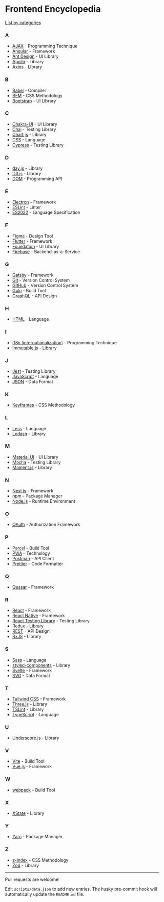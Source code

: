 # Frontend Encyclopedia

[List by categories](categories.md)

### A
- [AJAX](https://en.wikipedia.org/wiki/Ajax_(programming)) - Programming Technique
- [Angular](https://angular.io) - Framework
- [Ant Design](https://ant.design) - UI Library
- [Apollo](https://www.apollographql.com) - Library
- [Axios](https://axios-http.com) - Library

### B
- [Babel](https://babeljs.io) - Compiler
- [BEM](https://en.bem.info) - CSS Methodology
- [Bootstrap](https://getbootstrap.com) - UI Library

### C
- [Chakra-UI](https://chakra-ui.com) - UI Library
- [Chai](https://www.chaijs.com) - Testing Library
- [Chart.js](https://www.chartjs.org) - Library
- [CSS](https://en.wikipedia.org/wiki/Cascading_Style_Sheets) - Language
- [Cypress](https://www.cypress.io) - Testing Library

### D
- [day.js](https://day.js.org) - Library
- [D3.js](https://d3js.org) - Library
- [DOM](https://en.wikipedia.org/wiki/Document_Object_Model) - Programming API

### E
- [Electron](https://www.electronjs.org) - Framework
- [ESLint](https://eslint.org) - Linter
- [ES2022](https://en.wikipedia.org/wiki/ECMAScript_version_history#ES2022) - Language Specification

### F
- [Figma](https://www.figma.com) - Design Tool
- [Flutter](https://flutter.dev) - Framework
- [Foundation](https://get.foundation) - UI Library
- [Firebase](https://firebase.google.com) - Backend-as-a-Service

### G
- [Gatsby](https://www.gatsbyjs.com) - Framework
- [Git](https://git-scm.com) - Version Control System
- [GitHub](https://github.com) - Version Control System
- [Gulp](https://gulpjs.com) - Build Tool
- [GraphQL](https://graphql.org) - API Design

### H
- [HTML](https://en.wikipedia.org/wiki/HTML) - Language

### I
- [i18n (internationalization)](https://en.wikipedia.org/wiki/Internationalization_and_localization) - Programming Technique
- [Immutable.js](https://immutable-js.com) - Library

### J
- [Jest](https://jestjs.io) - Testing Library
- [JavaScript](https://en.wikipedia.org/wiki/JavaScript) - Language
- [JSON](https://en.wikipedia.org/wiki/JSON) - Data Format

### K
- [Keyframes](https://developer.mozilla.org/en-US/docs/Web/CSS/@keyframes) - CSS Methodology

### L
- [Less](https://lesscss.org) - Language
- [Lodash](https://lodash.com) - Library

### M
- [Material UI](https://mui.com) - UI Library
- [Mocha](https://mochajs.org) - Testing Library
- [Moment.js](https://momentjs.com) - Library

### N
- [Next.js](https://nextjs.org) - Framework
- [npm](https://www.npmjs.com) - Package Manager
- [Node.js](https://nodejs.org) - Runtime Environment

### O
- [OAuth](https://oauth.net) - Authorization Framework

### P
- [Parcel](https://parceljs.org) - Build Tool
- [PWA](https://en.wikipedia.org/wiki/Progressive_web_application) - Technology
- [Postman](https://www.postman.com) - API Client
- [Prettier](https://prettier.io) - Code Formatter

### Q
- [Quasar](https://quasar.dev) - Framework

### R
- [React](https://react.dev) - Framework
- [React Native](https://reactnative.dev) - Framework
- [React Testing Library](https://testing-library.com/docs/react-testing-library/intro/) - Testing Library
- [Redux](https://redux.js.org) - Library
- [REST](https://en.wikipedia.org/wiki/Representational_state_transfer) - API Design
- [RxJS](https://rxjs.dev) - Library

### S
- [Sass](https://en.wikipedia.org/wiki/Sass_(stylesheet_language)) - Language
- [styled-components](https://styled-components.com) - Library
- [Svelte](https://svelte.dev) - Framework
- [SVG](https://en.wikipedia.org/wiki/SVG) - Data Format

### T
- [Tailwind CSS](https://tailwindcss.com) - Framework
- [Three.js](https://threejs.org) - Library
- [TSLint](https://palantir.github.io/tslint) - Library
- [TypeScript](https://www.typescriptlang.org) - Language

### U
- [Underscore.js](https://underscorejs.org) - Library

### V
- [Vite](https://vitejs.dev) - Build Tool
- [Vue.js](https://vuejs.org) - Framework

### W
- [webpack](https://webpack.js.org) - Build Tool

### X
- [XState](https://xstate.js.org) - Library

### Y
- [Yarn](https://yarnpkg.com) - Package Manager

### Z
- [z-index](https://en.wikipedia.org/wiki/Z-order#z-index) - CSS Methodology
- [Zod](https://zod.dev) - Library

---

Pull requests are welcome!

Edit `scripts/data.json` to add new entries. The husky pre-commit hook will automatically update the `README.md` file.